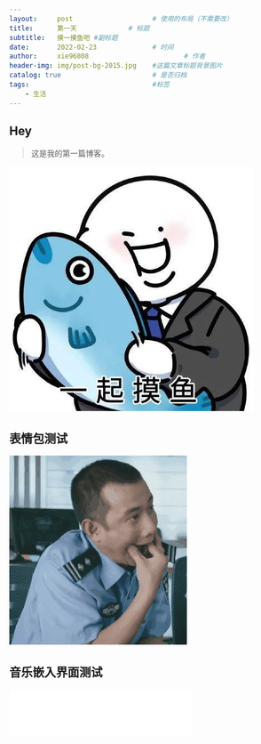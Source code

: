 ```yaml
---
layout:     post   				    # 使用的布局（不需要改）
title:      第一天				# 标题 
subtitle:   摸一摸鱼吧 #副标题
date:       2022-02-23 				# 时间
author:     xie96808 						# 作者
header-img: img/post-bg-2015.jpg 	#这篇文章标题背景图片
catalog: true 						# 是否归档
tags:								#标签
    - 生活
---
```


## Hey
>这是我的第一篇博客。

![](https://raw.githubusercontent.com/xie96808/xie96808.github.io/master/img/moyu1.jpeg)


## 表情包测试

![](https://raw.githubusercontent.com/xie96808/xie96808.github.io/master/img/xiao1.gif)

## 音乐嵌入界面测试

<iframe frameborder="no" border="0" marginwidth="0" marginheight="0" width=330 height=86 src="//music.163.com/outchain/player?type=2&id=27588029&auto=0&height=66"></iframe>

